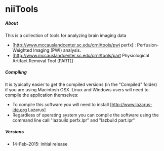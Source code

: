 # niiTools

##### About

This is a collection of tools for analyzing brain imaging data
 - [http://www.mccauslandcenter.sc.edu/crnl/tools/pwi perfx] : Perfusion-Weighted Imaging (PWI) analysis.
 - [http://www.mccauslandcenter.sc.edu/crnl/tools/part Physiological Artifact Removal Tool (PART)]


##### Compiling

It is typically easier to get the compiled versions (in the "Compiled" folder) if you are using Macintosh OSX. Linux and Windows users will need to compile the application themselves:
 - To compile this software you will need to install [http://www.lazarus-ide.org Lazarus]
 - Regardless of operating system you can compile the software using the command line call "lazbuild perfx.lpr" and "lazbuild part.lpr"

##### Versions

 - 14-Feb-2015: Initial release


